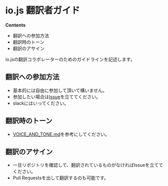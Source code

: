# io.js 翻訳者ガイド

**Contents**

* 翻訳への参加方法
* 翻訳時のトーン
* 翻訳のアサイン

io.jsの翻訳コラボレーターのためのガイドラインを記述します。


## 翻訳への参加方法

* 基本的には自由に参加して頂いて構いません。
* 参加したい場合は[Issue](https://github.com/iojs/iojs-jp/issues)を立ててください。
* slackにはいってください。

## 翻訳時のトーン

* [VOICE_AND_TONE.md](https://github.com/iojs/iojs-jp/blob/master/VOICE_AND_TONE.md)を参考にしてください。

## 翻訳のアサイン

* 一旦リポジトリを確認して、翻訳されているものがなければIssueを立ててください。
* Pull Requestsを出して翻訳するのも可能です。

